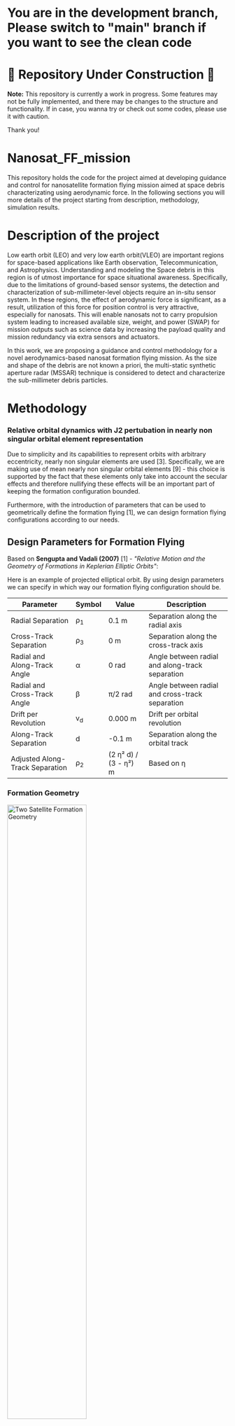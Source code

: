 # You are in the development branch, Please switch to "main" branch if you want to see the clean code

# 🚧 Repository Under Construction 🚧

**Note:** This repository is currently a work in progress. Some features may not be fully implemented, and there may be changes to the structure and functionality. If in case, you wanna try or check out some codes, please use it with caution.

Thank you!

# Nanosat_FF_mission

This repository holds the code for the project aimed at developing guidance and control for nanosatellite formation flying mission aimed at space debris characterizating using aerodynamic force. In the following sections you will more details of the project starting from description, methodology, simulation results.

# Description of the project

Low earth orbit (LEO) and very low earth orbit(VLEO) are important regions for space-based applications like Earth observation, Telecommunication, and Astrophysics. Understanding and modeling the Space debris in this region is of utmost importance for space situational awareness. Specifically, due to the limitations of ground-based sensor systems, the detection and characterization of sub-millimeter-level objects require an in-situ sensor system. In these regions, the effect of aerodynamic force is significant, as a result, utilization of this force for position control is very attractive, especially for nanosats. This will enable nanosats not to carry propulsion system leading to increased available size, weight, and power (SWAP) for mission outputs such as science data by increasing the payload quality and mission redundancy via extra sensors and actuators.

In this work, we are proposing a guidance and control methodology for a novel aerodynamics-based nanosat formation flying mission. As the size and shape of the debris are not known a priori, the multi-static synthetic aperture radar (MSSAR) technique is considered to detect and characterize the sub-millimeter debris particles.

# Methodology

### Relative orbital dynamics with J2 pertubation in nearly non singular orbital element representation

Due to simplicity and its capabilities to represent orbits with arbitrary eccentricity, nearly non singular elements are used [3]. Specifically, we are making use of mean nearly non singular orbital elements [9] - this choice is supported by the fact that these elements only take into account the secular effects and therefore nullifying these effects will be an important part of keeping the formation configuration bounded.

Furthermore, with the introduction of parameters that can be used to geometrically define the formation flying [1], we can design formation flying configurations according to our needs.

## Design Parameters for Formation Flying

Based on **Sengupta and Vadali (2007)** [1] - _"Relative Motion and the Geometry of Formations in Keplerian Elliptic Orbits"_:

Here is an example of projected elliptical orbit. By using design parameters we can specify in which way our formation flying configuration should be.

| Parameter                       | Symbol        | Value                 | Description                                     |
| ------------------------------- | ------------- | --------------------- | ----------------------------------------------- |
| Radial Separation               | ρ<sub>1</sub> | 0.1 m                 | Separation along the radial axis                |
| Cross-Track Separation          | ρ<sub>3</sub> | 0 m                   | Separation along the cross-track axis           |
| Radial and Along-Track Angle    | α             | 0 rad                 | Angle between radial and along-track separation |
| Radial and Cross-Track Angle    | β             | π/2 rad               | Angle between radial and cross-track separation |
| Drift per Revolution            | v<sub>d</sub> | 0.000 m               | Drift per orbital revolution                    |
| Along-Track Separation          | d             | -0.1 m                | Separation along the orbital track              |
| Adjusted Along-Track Separation | ρ<sub>2</sub> | (2 η² d) / (3 - η²) m | Based on η                                      |

### Formation Geometry

<img src="Readme_helper_files/case1.png" alt="Two Satellite Formation Geometry" width="60%">

### Figure 1: Along track vs Radial

<img src="Readme_helper_files/yvsx.png" alt="Along track vs Radial" width="50%">

### Figure 2: Along track vs Cross track

<img src="Readme_helper_files/yvsz.png" alt="Along track vs Cross track" width="50%">

### Figure 3: Cross track vs Radial

<img src="Readme_helper_files/zvsx.png" alt="Cross track vs Radial" width="50%">

## Aerodynamic Forces Calculation

For our project, as we are considering VLEO region, aerodynamic forces like drag and lift are key to the dynamics of nanosatellites. These forces can be calculated using models suited for rarefied environments, such as the Modified Sentman Model. This model considers drag and lift coefficients, which describe the aerodynamic forces acting on satellite surfaces.

Drag Force: The drag force opposes the satellite’s motion and is determined by the atmospheric density, the satellite’s drag coefficient and cross-sectional area, and the relative velocity between the satellite and atmosphere.

Lift Force: The lift force acts perpendicular to the drag and depends on similar factors, including the lift coefficient and the orientation of the satellite relative to its velocity.

The Modified Sentman Model (detailed information can be found in [8] and [7]) is used to calculate these coefficients in VLEO, accounting for interactions between atmospheric particles and satellite surfaces. This approach models each cube face of a satellite as a flat plate and calculates the lift and drag coefficients based on the orientation and relative velocity of the satellite.

These aerodynamic force calculations are essential for accurately modeling and controlling satellite behavior in low-density, free molecular flow environments like VLEO.

# Repo directory structure

```markdown
├── core
├── Testing
├── README.md
└── .gitignore
```

- **core** contains the functions and details related to core part of project that includes attitude dynamics models, kinematics, translation dynamics, etc.
- **Testing** contains the files for testing - for example integration of different dynamics model.

# Simulation

- Entire dynamics integration can be seen by using main_script_test.py present inside Testing folder. Basically we are integrating 14 dimensional state vector with zero control input. Essentially a open loop intgration procedure. I will update this section as soon as we have more results. I assume that you install minimum required packages (run pip install -r requirement.txt before running the script) to run the script.

# References

## References

1. **Sengupta, P., and Vadali, S. R. (2007)**  
   _Relative Motion and the Geometry of Formations in Keplerian Elliptic Orbits with Arbitrary Eccentricity_.  
   _DOI:_ [10.2514/1.25941](https://doi.org/10.2514/1.25941)

2. **Traub, C., Fasoulas, S., and Herdrich, G. (2022)**  
   _A Planning Tool for Optimal Three-Dimensional Formation Flight Maneuvers of Satellites in VLEO Using Aerodynamic Lift and Drag via Yaw Angle Deviations_.  
   _DOI:_ [10.1016/J.ACTAASTRO.2022.04.010](https://doi.org/10.1016/J.ACTAASTRO.2022.04.010)

3. **Roscoe, C. W. T., Westphal, J. J., Griesbach, J. D., and Schaub, H. (2015)**  
   _Formation Establishment and Reconfiguration Using Differential Elements in J2-Perturbed Orbits_.  
   _Journal:_ Journal of Guidance Control and Dynamics  
   _DOI:_ [10.2514/1.G000999](https://doi.org/10.2514/1.G000999)

4. **Curtis, Howard D. (2020)**  
   _Orbital Mechanics for Engineering Students: Revised Reprint_.  
   _Publisher:_ Butterworth-Heinemann

5. **Schaub, H., and Junkins, J. L. (2018)**  
   _Analytical Mechanics of Space Systems_.  
   _Publisher:_ American Institute of Aeronautics and Astronautics, Incorporated

6. **Vallado, D. A. (2001)**  
   _Fundamentals of Astrodynamics and Applications, 4th ed._  
   _Series:_ Space Technology Library

7. **Traub, C., Herdrich, G., and Fasoulas, S. (2020)**  
   _Influence of Energy Accommodation on a Robust Spacecraft Rendezvous Maneuver Using Differential Aerodynamic Forces_.  
   _Journal:_ CEAS Space Journal, vol. 12, pp. 43–63. Springer

8. **Sentman, L. H. (1961)**  
   _Free Molecule Flow Theory and Its Application to the Determination of Aerodynamic Forces_.  
   _Publisher:_ Lockheed Missiles & Space Company, a Division of Lockheed Aircraft Corporation

9. **Schaub, H., Vadali, S. R., Junkins, J. L., and Alfriend, K. T. (2000)**  
   _Spacecraft Formation Flying Control Using Mean Orbit Elements_.  
   _Journal:_ The Journal of the Astronautical Sciences, vol. 48, pp. 69–87. Springer
